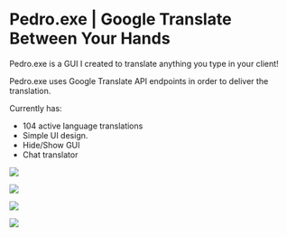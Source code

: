 # Pedro.exe | Google Translate Between Your Hands

Pedro.exe is a GUI I created to translate anything you type in your client!

Pedro.exe uses Google Translate API endpoints in order to deliver the translation.

Currently has:

* 104 active language translations
* Simple UI design.
* Hide/Show GUI
* Chat translator

![](Test/Images/assorted.gif)

![](Test/Images/dropdown.gif)

![](Test/Images/slider.gif)

![](Test/Images/radialmenu.gif)
